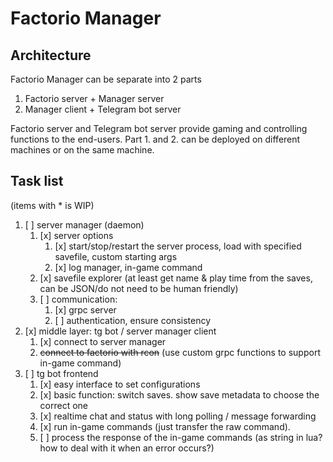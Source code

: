 # Factorio Manager

## Architecture

Factorio Manager can be separate into 2 parts

1. Factorio server + Manager server 
2. Manager client + Telegram bot server

Factorio server and Telegram bot server provide gaming and controlling functions to the end-users.
Part 1. and 2. can be deployed on different machines or on the same machine.

## Task list
(items with * is WIP)
1. [ ] server manager (daemon)
   1. [x] server options
      1. [x] start/stop/restart the server process, load with specified savefile, custom starting args
      2. [x] log manager, in-game command
   2. [x] savefile explorer (at least get name & play time from the saves, can be JSON/do not need to be human friendly)
   3. [ ] communication: 
      1. [x] grpc server
      2. [ ] authentication, ensure consistency
2. [x] middle layer: tg bot / server manager client
   1. [x] connect to server manager
   2. ~~connect to factorio with rcon~~ (use custom grpc functions to support in-game command)
3. [ ] tg bot frontend
   1. [x] easy interface to set configurations
   2. [x] basic function: switch saves. show save metadata to choose the correct one
   3. [x] realtime chat and status with long polling / message forwarding
   4. [x] run in-game commands (just transfer the raw command).
   5. [ ] process the response of the in-game commands (as string in lua? how to deal with it when an error occurs?)
